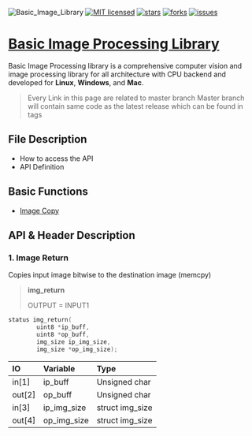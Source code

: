 ![Basic_Image_Library](https://github.com/muthu-kumaravel/basic_image_library/workflows/Basic_Image_Library/badge.svg)
[![MIT licensed](https://img.shields.io/github/license/muthu-kumaravel/basic_image_library)](https://opensource.org/licenses/MIT)
[![stars](https://img.shields.io/github/stars/muthu-kumaravel/basic_image_library)](https://github.com/muthu-kumaravel/basic_image_library/stargazers)
[![forks](https://img.shields.io/github/forks/muthu-kumaravel/basic_image_library)](https://github.com/muthu-kumaravel/basic_image_library/network/members)
[![issues](https://img.shields.io/github/issues/muthu-kumaravel/basic_image_library)](https://github.com/muthu-kumaravel/basic_image_library/issues)

# [Basic Image Processing Library](https://muthu-kumaravel.github.io/basic_image_library/)

Basic Image Processing library is a comprehensive computer vision and image processing library for all architecture with CPU backend and developed for __Linux__, __Windows__, and __Mac__.

>
> Every Link in this page are related to master branch
> Master branch will contain same code as the latest release which can be found in tags
>

## File Description 

* How to access the API
* API Definition

## Basic Functions

* [Image Copy](https://github.com/muthu-kumaravel/basic_image_library/blob/master/main_code/includes/basic_functions/README.md#1-image-return)

## API & Header Description

### 1. Image Return

Copies input image bitwise to the destination image (memcpy)

> **img_return** 
> 
> OUTPUT = INPUT1


``` c
status img_return(
        uint8 *ip_buff,
        uint8 *op_buff,
        img_size ip_img_size,
        img_size *op_img_size);
```  


| IO        | Variable          | Type            |
|:----------|:------------------|:----------------|
| in[1]     | ip_buff           | Unsigned char   |
| out[2]    | op_buff           | Unsigned char   |
| in[3]     | ip_img_size       | struct img_size |
| out[4]    | op_img_size       | struct img_size |